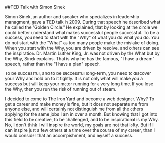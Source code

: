 ##TED Talk with Simon Sinek

Simon Sinek, an author and speaker who specializes in leadership managment, gave a TED talk in 2009. During that speech he described what he called the "Golden Circle." He explained, that by looking at the circle we could better understand what makes successful people successful. To be a success, you need to start with the "Why" of what you do what you do. You do not start with the "What" as too many people make the mistake of doing. When you start with the Why, you are driven by resolve, and others can see the inspiration. Dr. Martin Luther King, Jr. was not driven by the What but by the Why, Sinek explains. That is why he has the famous, "I have a dream" speech, rather than the "I have a plan" speech.

To be successful, and to be successful long-term, you need to discover your Why and hold on to it tightly. It is not only what will make you a success but will keep your motor running for a very long time. If you lose the Why, then you run the risk of running out of steam. 

I decided to come to The Iron Yard and become a web designer. Why? To get a career and make money is fine, but it does not separate me from anyone else, and will certainly not distinguish me from all the others applying for the same jobs I am in over a month. But knowing that I got into this field to be creative, to be challenged, and to be inspirational is my Why. No, I don't think I will inspire the world, my goals are not that lofty. But if I can inspire just a few others at a time over the course of my career, than I would consider that an accompishment, and myself a success.

